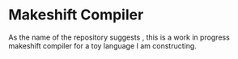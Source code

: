 # Makeshift Compiler
 As the name of the repository suggests , this is a work in progress makeshift compiler for a toy language I am constructing. 
